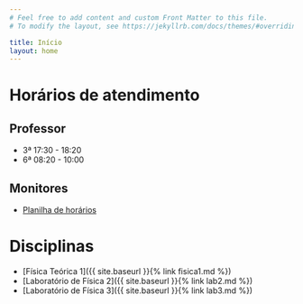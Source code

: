 ```yaml
---
# Feel free to add content and custom Front Matter to this file.
# To modify the layout, see https://jekyllrb.com/docs/themes/#overriding-theme-defaults

title: Início
layout: home
---
```


# Horários de atendimento

## Professor

- 3ª 17:30 - 18:20
- 6ª 08:20 - 10:00

## Monitores

- [Planilha de horários](https://docs.google.com/spreadsheets/d/1m-RhdLRbx21uT9659vtgehU-_VDfDt54QzuhEf3H0Dg/edit?usp=sharing)

# Disciplinas
- [Física Teórica 1]({{ site.baseurl }}{% link fisica1.md %})
- [Laboratório de Física 2]({{ site.baseurl }}{% link lab2.md %})
- [Laboratório de Física 3]({{ site.baseurl }}{% link lab3.md %})

